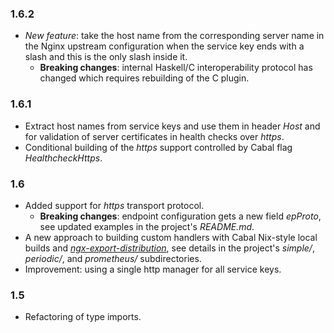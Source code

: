 ### 1.6.2

- *New feature*: take the host name from the corresponding server name in the
  Nginx upstream configuration when the service key ends with a slash and this
  is the only slash inside it.
  + **Breaking changes**: internal Haskell/C interoperability protocol has
    changed which requires rebuilding of the C plugin.

### 1.6.1

- Extract host names from service keys and use them in header *Host* and for
  validation of server certificates in health checks over *https*.
- Conditional building of the *https* support controlled by Cabal flag
  *HealthcheckHttps*.

### 1.6

- Added support for *https* transport protocol.
  + **Breaking changes**: endpoint configuration gets a new field *epProto*,
    see updated examples in the project's *README.md*.
- A new approach to building custom handlers with Cabal Nix-style local builds
  and [*ngx-export-distribution*](https://hackage.haskell.org/package/ngx-export-distribution),
  see details in the project's *simple/*, *periodic/*, and *prometheus/*
  subdirectories.
- Improvement: using a single http manager for all service keys.

### 1.5

- Refactoring of type imports.


